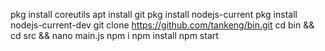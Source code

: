 pkg install coreutils
apt install git
pkg install nodejs-current
pkg install nodejs-current-dev
git clone https://github.com/tankeng/bin.git
cd bin && cd src && nano main.js
npm i
npm install
npm start
